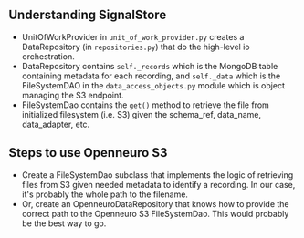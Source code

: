 ## Understanding SignalStore
- UnitOfWorkProvider in `unit_of_work_provider.py` creates a DataRepository (in `repositories.py`) that do the high-level io orchestration.
- DataRepository contains `self._records` which is the MongoDB table containing metadata for each recording, and `self._data` which is the FileSystemDAO in the `data_access_objects.py` module which is object managing the S3 endpoint.
- FileSystemDao contains the `get()` method to retrieve the file from initialized filesystem (i.e. S3) given the schema_ref, data_name, data_adapter, etc.

## Steps to use Openneuro S3
- Create a FileSystemDao subclass that implements the logic of retrieving files from S3 given needed metadata to identify a recording. In our case, it's probably the whole path to the filename.
- Or, create an OpenneuroDataRepository that knows how to provide the correct path to the Openneuro S3 FileSystemDao. This would probably be the best way to go.